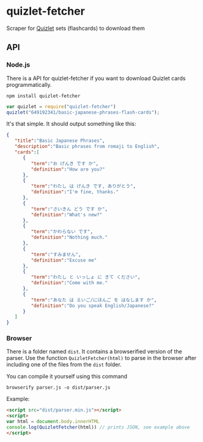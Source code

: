 # quizlet-fetcher

Scraper for [Quizlet](https://quizlet.com) sets (flashcards) to download them

## API

### Node.js

There is a API for quizlet-fetcher if you want to download Quizlet cards programmatically.
```
npm install quizlet-fetcher
```
```js
var quizlet = require("quizlet-fetcher")
quizlet("649192341/basic-japanese-phrases-flash-cards");
```

It's that simple. It should output something like this:

```json
{
   "title":"Basic Japanese Phrases",
   "description":"Basic phrases from romaji to English",
   "cards":[
      {
         "term":"お げんき です か",
         "definition":"How are you?"
      },
      {
         "term":"わたし は げんき です, ありがとう",
         "definition":"I'm fine, thanks."
      },
      {
         "term":"さいきん どう です か",
         "definition":"What's new?"
      },
      {
         "term":"かわらない です",
         "definition":"Nothing much."
      },
      {
         "term":"すみません",
         "definition":"Excuse me"
      },
      {
         "term":"わたし と いっしょ に きて ください",
         "definition":"Come with me."
      },
      {
         "term":"あなた は えいご/にほんご を はなします か",
         "definition":"Do you speak English/Japanese?"
      }
   ]
}
```

### Browser

There is a folder named `dist`. It contains a browserified version of the parser. Use the function `QuizletFetcher(html)` to parse in the browser after including one of the files from the `dist` folder.

You can compile it yourself using this command
```
browserify parser.js -o dist/parser.js
```

Example:
```html
<script src="dist/parser.min.js"></script>
<script>
var html = document.body.innerHTML
console.log(QuizletFetcher(html)) // prints JSON, see example above
</script>
```
